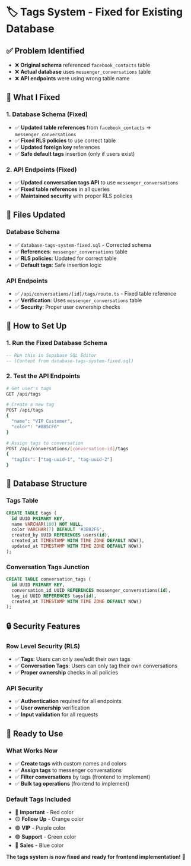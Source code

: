 # 🏷️ Tags System - Fixed for Existing Database

## ✅ **Problem Identified**
- ❌ **Original schema** referenced `facebook_contacts` table
- ❌ **Actual database** uses `messenger_conversations` table
- ❌ **API endpoints** were using wrong table name

## 🔧 **What I Fixed**

### **1. Database Schema (Fixed)**
- ✅ **Updated table references** from `facebook_contacts` → `messenger_conversations`
- ✅ **Fixed RLS policies** to use correct table
- ✅ **Updated foreign key** references
- ✅ **Safe default tags** insertion (only if users exist)

### **2. API Endpoints (Fixed)**
- ✅ **Updated conversation tags API** to use `messenger_conversations`
- ✅ **Fixed table references** in all queries
- ✅ **Maintained security** with proper RLS policies

## 📁 **Files Updated**

### **Database Schema**
- ✅ `database-tags-system-fixed.sql` - Corrected schema
- ✅ **References**: `messenger_conversations` table
- ✅ **RLS policies**: Updated for correct table
- ✅ **Default tags**: Safe insertion logic

### **API Endpoints**
- ✅ `/api/conversations/[id]/tags/route.ts` - Fixed table reference
- ✅ **Verification**: Uses `messenger_conversations` table
- ✅ **Security**: Proper user ownership checks

## 🚀 **How to Set Up**

### **1. Run the Fixed Database Schema**
```sql
-- Run this in Supabase SQL Editor
-- (Content from database-tags-system-fixed.sql)
```

### **2. Test the API Endpoints**
```bash
# Get user's tags
GET /api/tags

# Create a new tag
POST /api/tags
{
  "name": "VIP Customer",
  "color": "#8B5CF6"
}

# Assign tags to conversation
POST /api/conversations/[conversation-id]/tags
{
  "tagIds": ["tag-uuid-1", "tag-uuid-2"]
}
```

## 🎯 **Database Structure**

### **Tags Table**
```sql
CREATE TABLE tags (
  id UUID PRIMARY KEY,
  name VARCHAR(100) NOT NULL,
  color VARCHAR(7) DEFAULT '#3B82F6',
  created_by UUID REFERENCES users(id),
  created_at TIMESTAMP WITH TIME ZONE DEFAULT NOW(),
  updated_at TIMESTAMP WITH TIME ZONE DEFAULT NOW()
);
```

### **Conversation Tags Junction**
```sql
CREATE TABLE conversation_tags (
  id UUID PRIMARY KEY,
  conversation_id UUID REFERENCES messenger_conversations(id),
  tag_id UUID REFERENCES tags(id),
  created_at TIMESTAMP WITH TIME ZONE DEFAULT NOW()
);
```

## 🔒 **Security Features**

### **Row Level Security (RLS)**
- ✅ **Tags**: Users can only see/edit their own tags
- ✅ **Conversation Tags**: Users can only tag their own conversations
- ✅ **Proper ownership** checks in all policies

### **API Security**
- ✅ **Authentication** required for all endpoints
- ✅ **User ownership** verification
- ✅ **Input validation** for all requests

## 🎉 **Ready to Use**

### **What Works Now**
- ✅ **Create tags** with custom names and colors
- ✅ **Assign tags** to messenger conversations
- ✅ **Filter conversations** by tags (frontend to implement)
- ✅ **Bulk tag operations** (frontend to implement)

### **Default Tags Included**
- 🔴 **Important** - Red color
- 🟡 **Follow Up** - Orange color  
- 🟣 **VIP** - Purple color
- 🟢 **Support** - Green color
- 🔵 **Sales** - Blue color

**The tags system is now fixed and ready for frontend implementation!** 🚀

